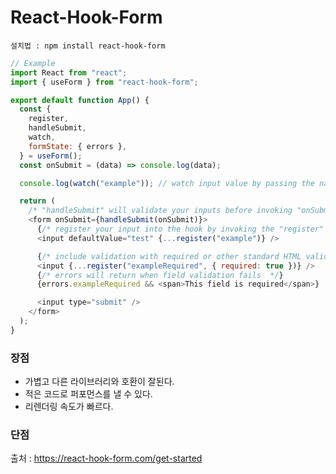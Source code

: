 # React-Hook-Form

    설치법 : npm install react-hook-form

```js
// Example
import React from "react";
import { useForm } from "react-hook-form";

export default function App() {
  const {
    register,
    handleSubmit,
    watch,
    formState: { errors },
  } = useForm();
  const onSubmit = (data) => console.log(data);

  console.log(watch("example")); // watch input value by passing the name of it

  return (
    /* "handleSubmit" will validate your inputs before invoking "onSubmit" */
    <form onSubmit={handleSubmit(onSubmit)}>
      {/* register your input into the hook by invoking the "register" function */}
      <input defaultValue="test" {...register("example")} />

      {/* include validation with required or other standard HTML validation rules */}
      <input {...register("exampleRequired", { required: true })} />
      {/* errors will return when field validation fails  */}
      {errors.exampleRequired && <span>This field is required</span>}

      <input type="submit" />
    </form>
  );
}
```

### 장점

- 가볍고 다른 라이브러리와 호환이 잘된다.
- 적은 코드로 퍼포먼스를 낼 수 있다.
- 리렌더링 속도가 빠르다.

### 단점

출처 : https://react-hook-form.com/get-started
